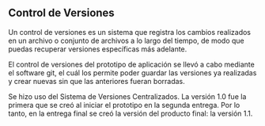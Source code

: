 ## Control de Versiones

Un control de versiones es un sistema que registra los cambios realizados en un archivo o conjunto de archivos a lo largo del tiempo, de modo que puedas recuperar versiones específicas más adelante. 

El control de versiones del prototipo de aplicación se llevó a cabo mediante el software git, el cuál los permite poder guardar las versiones ya realizadas y crear nuevas sin que las anteriores fueran borradas.

Se hizo uso del Sistema de Versiones Centralizados. La versión 1.0 fue la primera que se creó al iniciar el prototipo en la segunda entrega. Por lo tanto, en la entrega final se creó la versión del producto final: la versión 1.1.
